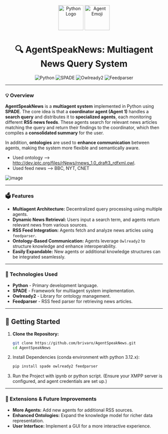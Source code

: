 <div align="center">
  <img src="https://cdn.jsdelivr.net/gh/devicons/devicon/icons/python/python-original.svg" height="80" alt="Python Logo" />
  <img src="https://raw.githubusercontent.com/Tarikul-Islam-Anik/Animated-Fluent-Emojis/master/Emojis/Objects/Microscope.png" height="80" alt="Agent Emoji" />

  <h1>🔍 AgentSpeakNews: Multiagent News Query System</h1>

  <p>
    <img src="https://img.shields.io/badge/Python-3.12.9-blue" alt="Python">
    <img src="https://img.shields.io/badge/SPADE-latest-green" alt="SPADE">
    <img src="https://img.shields.io/badge/Owlready2-latest-yellow" alt="Owlready2">
    <img src="https://img.shields.io/badge/Feedparser-latest-orange" alt="Feedparser">
  </p>
</div>

---

### 💡 Overview
**AgentSpeakNews** is a **multiagent system** implemented in Python using **SPADE**. The core idea is that a **coordinator agent (Agent 1)** handles a **search query** and distributes it to **specialized agents**, each monitoring different **RSS news feeds**. These agents search for relevant news articles matching the query and return their findings to the coordinator, which then compiles a **consolidated summary** for the user.  

In addition, **ontologies** are used to **enhance communication** between agents, making the system more flexible and semantically aware. 
- Used ontology --> http://dev.iptc.org/files/rNews/rnews_1.0_draft3_rdfxml.owl.
- Used feed news --> BBC, NYT, CNET 

![image](https://github.com/user-attachments/assets/6ff0ba82-659b-4eb1-9e39-497534b8e8de)

---

### 🗳 Features
- **Multiagent Architecture:** Decentralized query processing using multiple agents.  
- **Dynamic News Retrieval:** Users input a search term, and agents return relevant news from various sources.  
- **RSS Feed Integration:** Agents fetch and analyze news articles using `feedparser`.  
- **Ontology-Based Communication:** Agents leverage `Owlready2` to structure knowledge and enhance interoperability.  
- **Easily Expandable:** New agents or additional knowledge structures can be integrated seamlessly.  

---

### 📌 Technologies Used
- **Python** - Primary development language.  
- **SPADE** - Framework for multiagent system implementation.  
- **Owlready2** - Library for ontology management.  
- **Feedparser** - RSS feed parser for retrieving news articles.  

---

## 📖 Getting Started

1. **Clone the Repository:**
   ```bash
   git clone https://github.com/brivaro/AgentSpeakNews.git
   cd AgentSpeakNews
2. Install Dependencies (conda environment with python 3.12.x):
   ```bash
   pip install spade owlready2 feedparser
3. Run the Project with ipynb or python script. (Ensure your XMPP server is configured, and agent credentials are set up.)

---

### 🤖 Extensions & Future Improvements

- **More Agents:** Add new agents for additional RSS sources.
- **Enhanced Ontologies:** Expand the knowledge model for richer data representation.
- **User Interface:** Implement a GUI for a more interactive experience.

